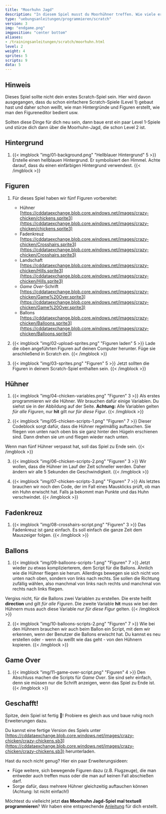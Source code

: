 ```yaml
---
title: "Moorhuhn Jagd"
description: "In diesem Spiel musst du Moorhühner treffen. Wie viele erwischst du?"
type: "uebungsanleitungen/programmieren/scratch"
version: 3
img: "endgame.png"
imgposition: "center bottom"
aliases:
- /trainingsanleitungen/scratch/moorhuhn.html
level: 2
weight: 4
sprites: 5
scripts: 9
data: 5
---
```


## Hinweis

Dieses Spiel sollte nicht dein erstes Scratch-Spiel sein. Hier wird davon ausgegangen, dass du schon einfachere Scratch-Spiele (Level 1) gebaut hast und daher schon weißt, wie man Hintergründe und Figuren erstellt, wie man den Figureneditor bedient usw.

Sollten diese Dinge für dich neu sein, dann baue erst ein paar Level 1-Spiele und stürze dich dann über die Moorhuhn-Jagd, die schon Level 2 ist.

## Hintergrund

1. {{< imgblock "img/01-background.png" "Hellblauer Hintergrund" 5 >}}
Erstelle einen hellblauen Hintergrund. Er symbolisiert den Himmel. Achte darauf, dass du einen einfärbigen Hintergrund verwendest.
{{< /imgblock >}}

## Figuren

1. Für dieses Spiel haben wir fünf Figuren vorbereitet:
  
    * Hühner [https://cddataexchange.blob.core.windows.net/images/crazy-chicken/chickens.sprite3](https://cddataexchange.blob.core.windows.net/images/crazy-chicken/chickens.sprite3)
    * Fadenkreuz [https://cddataexchange.blob.core.windows.net/images/crazy-chicken/Crosshairs.sprite3](https://cddataexchange.blob.core.windows.net/images/crazy-chicken/Crosshairs.sprite3)
    * Landschaft [https://cddataexchange.blob.core.windows.net/images/crazy-chicken/Hills.sprite3](https://cddataexchange.blob.core.windows.net/images/crazy-chicken/Hills.sprite3)
    * _Game Over_-Schrift [https://cddataexchange.blob.core.windows.net/images/crazy-chicken/Game%20Over.sprite3](https://cddataexchange.blob.core.windows.net/images/crazy-chicken/Game%20Over.sprite3)
    * Ballons [https://cddataexchange.blob.core.windows.net/images/crazy-chicken/Balloons.sprite3](https://cddataexchange.blob.core.windows.net/images/crazy-chicken/Balloons.sprite3)

2. {{< imgblock "img/02-upload-sprites.png" "Figuren laden" 5 >}}
Lade die oben angeführten Figuren auf deinen Computer herunter. Füge sie anschließend in Scratch ein.
{{< /imgblock >}}

3. {{< imgblock "img/03-sprites.png" "Figuren" 5 >}}
Jetzt sollten die Figuren in deinem Scratch-Spiel enthalten sein.
{{< /imgblock >}}

## Hühner

1. {{< imgblock "img/04-chicken-variables.png" "Figuren" 3 >}}
Als erstes programmieren wir die Hühner. Wir brauchen dafür einige Variablen. Du siehst sie in der Abbildung auf der Seite. **Achtung:** Alle Variablen gelten _für alle Figuren_, nur **hit** gilt _nur für diese Figur_.
{{< /imgblock >}}

2. {{< imgblock "img/05-chicken-scripts-1.png" "Figuren" 7 >}}
Dieser Codeblock sorgt dafür, dass die Hühner regelmäßig auftauchen. Sie fliegen von unten nach oben bis sie ganz hinter den Hügeln erschienen sind. Dann drehen sie um und fliegen wieder nach unten.

Wenn man fünf Hühner verpasst hat, soll das Spiel zu Ende sein.
{{< /imgblock >}}

3. {{< imgblock "img/06-chicken-scripts-2.png" "Figuren" 3 >}}
Wir wollen, dass die Hühner im Lauf der Zeit schneller werden. Daher ändern wir alle 5 Sekunden die Geschwindigkeit.
{{< /imgblock >}}

4. {{< imgblock "img/07-chicken-scripts-3.png" "Figuren" 7 >}}
Als letztes brauchen wir noch den Code, der im Fall eines Mausklicks prüft, ob man ein Huhn erwischt hat. Falls ja bekommt man Punkte und das Huhn verschwindet.
{{< /imgblock >}}

## Fadenkreuz

1. {{< imgblock "img/08-crosshairs-script.png" "Figuren" 3 >}}
Das Fadenkreuz ist ganz einfach. Es soll einfach die ganze Zeit dem Mauszeiger folgen.
{{< /imgblock >}}

## Ballons

1. {{< imgblock "img/09-balloons-scripts-1.png" "Figuren" 7 >}}
Jetzt wieder zu etwas komplizierterem, dem Script für die Ballons. Ähnlich wie die Hühner fliegen sie herum. Allerdings bewegen sie sich nicht von unten nach oben, sondern von links nach rechts. Sie sollen die Richtung zufällig wählen, also manchmal von links nach rechts und manchmal von rechts nach links fliegen.

Vergiss nicht, für die Ballons zwei Variablen zu erstellen. Die erste heißt **direction** und gilt _für alle Figuren_. Die zweite Variable **hit** muss wie bei den Hühnern muss auch diese Variable _nur für diese Figur_ gelten.
{{< /imgblock >}}

2. {{< imgblock "img/10-balloons-scripts-2.png" "Figuren" 7 >}}
Wie bei den Hühnern brauchen wir auch beim Ballon ein Script, mit dem wir erkennen, wenn der Benutzer die Ballons erwischt hat. Du kannst es neu erstellen oder - wenn du weißt wie das geht - von den Hühnern kopieren.
{{< /imgblock >}}

## Game Over

1. {{< imgblock "img/11-game-over-script.png" "Figuren" 4 >}}
Den Abschluss machen die Scripts für _Game Over_. Sie sind sehr einfach, denn sie müssen nur die Schrift anzeigen, wenn das Spiel zu Ende ist.
{{< /imgblock >}}

## Geschafft!

Spitze, dein Spiel ist fertig 🥳! Probiere es gleich aus und baue ruhig noch Erweiterungen dazu.

Du kannst eine fertige Version des Spiels unter [https://cddataexchange.blob.core.windows.net/images/crazy-chicken/crazy-chickens.sb3](https://cddataexchange.blob.core.windows.net/images/crazy-chicken/crazy-chickens.sb3) herunterladen.

Hast du noch nicht genug? Hier ein paar Erweiterungsideen:

* Füge weitere, sich bewegende Figuren dazu (z.B. Flugzeuge), die man entweder auch treffen muss oder die man auf keinen Fall abschießen darf.
* Sorge dafür, dass mehrere Hühner gleichzeitig auftauchen können (Achtung: Ist nicht einfach!)

Möchtest du vielleicht jetzt **das Moorhuhn Jagd-Spiel mal textuell programmieren**? Wir haben eine entsprechende [Anleitung](../..//web/moorhuhn-jagd/) für dich erstellt.
